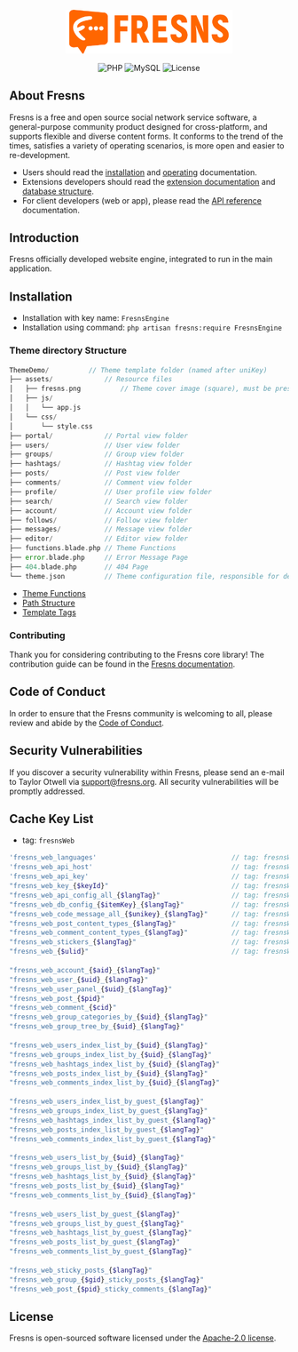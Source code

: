 <p align="center"><a href="https://fresns.org" target="_blank"><img src="https://raw.githubusercontent.com/fresns/docs/main/images/Fresns-Logo(orange).png" width="300"></a></p>

<p align="center">
<img src="https://img.shields.io/badge/PHP-%5E8.0-green" alt="PHP">
<img src="https://img.shields.io/badge/MySQL-%5E5.7%7C%5E8.0-orange" alt="MySQL">
<img src="https://img.shields.io/badge/License-Apache--2.0-blue" alt="License">
</p>

## About Fresns

Fresns is a free and open source social network service software, a general-purpose community product designed for cross-platform, and supports flexible and diverse content forms. It conforms to the trend of the times, satisfies a variety of operating scenarios, is more open and easier to re-development.

- Users should read the [installation](https://fresns.org/guide/install.html) and [operating](https://fresns.org/guide/operating.html) documentation.
- Extensions developers should read the [extension documentation](https://fresns.org/extensions/) and [database structure](https://fresns.org/database/).
- For client developers (web or app), please read the [API reference](https://fresns.org/api/) documentation.

## Introduction

Fresns officially developed website engine, integrated to run in the main application.

## Installation

- Installation with key name: `FresnsEngine`
- Installation using command: `php artisan fresns:require FresnsEngine`

### Theme directory Structure

```php
ThemeDemo/          // Theme template folder (named after uniKey)
├── assets/             // Resource files
│   ├── fresns.png          // Theme cover image (square), must be present and fixed in position
│   ├── js/
│   │   └── app.js
│   └── css/
│       └── style.css
├── portal/             // Portal view folder
├── users/              // User view folder
├── groups/             // Group view folder
├── hashtags/           // Hashtag view folder
├── posts/              // Post view folder
├── comments/           // Comment view folder
├── profile/            // User profile view folder
├── search/             // Search view folder
├── account/            // Account view folder
├── follows/            // Follow view folder
├── messages/           // Message view folder
├── editor/             // Editor view folder
├── functions.blade.php // Theme Functions
├── error.blade.php     // Error Message Page
├── 404.blade.php       // 404 Page
└── theme.json          // Theme configuration file, responsible for defining the base properties of the theme
```

- [Theme Functions](https://fresns.org/extensions/theme/functions.html)
- [Path Structure](https://fresns.org/extensions/theme/structure.html)
- [Template Tags](https://fresns.org/extensions/theme/tags.html)

### Contributing

Thank you for considering contributing to the Fresns core library! The contribution guide can be found in the [Fresns documentation](https://fresns.org/community/join.html).

## Code of Conduct

In order to ensure that the Fresns community is welcoming to all, please review and abide by the [Code of Conduct](https://fresns.org/community/join.html#code-of-conduct).

## Security Vulnerabilities

If you discover a security vulnerability within Fresns, please send an e-mail to Taylor Otwell via [support@fresns.org](mailto:support@fresns.org). All security vulnerabilities will be promptly addressed.

## Cache Key List

- tag: `fresnsWeb`

```php
'fresns_web_languages'                                  // tag: fresnsWebConfigs
'fresns_web_api_host'                                   // tag: fresnsWebConfigs
'fresns_web_api_key'                                    // tag: fresnsWebConfigs
"fresns_web_key_{$keyId}"                               // tag: fresnsWebConfigs
"fresns_web_api_config_all_{$langTag}"                  // tag: fresnsWebConfigs
"fresns_web_db_config_{$itemKey}_{$langTag}"            // tag: fresnsWebConfigs
"fresns_web_code_message_all_{$unikey}_{$langTag}"      // tag: fresnsWebConfigs
"fresns_web_post_content_types_{$langTag}"              // tag: fresnsWebConfigs
"fresns_web_comment_content_types_{$langTag}"           // tag: fresnsWebConfigs
"fresns_web_stickers_{$langTag}"                        // tag: fresnsWebConfigs
"fresns_web_{$ulid}"                                    // tag: fresnsWebAccountTokens

"fresns_web_account_{$aid}_{$langTag}"
"fresns_web_user_{$uid}_{$langTag}"
"fresns_web_user_panel_{$uid}_{$langTag}"
"fresns_web_post_{$pid}"
"fresns_web_comment_{$cid}"
"fresns_web_group_categories_by_{$uid}_{$langTag}"
"fresns_web_group_tree_by_{$uid}_{$langTag}"

"fresns_web_users_index_list_by_{$uid}_{$langTag}"
"fresns_web_groups_index_list_by_{$uid}_{$langTag}"
"fresns_web_hashtags_index_list_by_{$uid}_{$langTag}"
"fresns_web_posts_index_list_by_{$uid}_{$langTag}"
"fresns_web_comments_index_list_by_{$uid}_{$langTag}"

"fresns_web_users_index_list_by_guest_{$langTag}"
"fresns_web_groups_index_list_by_guest_{$langTag}"
"fresns_web_hashtags_index_list_by_guest_{$langTag}"
"fresns_web_posts_index_list_by_guest_{$langTag}"
"fresns_web_comments_index_list_by_guest_{$langTag}"

"fresns_web_users_list_by_{$uid}_{$langTag}"
"fresns_web_groups_list_by_{$uid}_{$langTag}"
"fresns_web_hashtags_list_by_{$uid}_{$langTag}"
"fresns_web_posts_list_by_{$uid}_{$langTag}"
"fresns_web_comments_list_by_{$uid}_{$langTag}"

"fresns_web_users_list_by_guest_{$langTag}"
"fresns_web_groups_list_by_guest_{$langTag}"
"fresns_web_hashtags_list_by_guest_{$langTag}"
"fresns_web_posts_list_by_guest_{$langTag}"
"fresns_web_comments_list_by_guest_{$langTag}"

"fresns_web_sticky_posts_{$langTag}"
"fresns_web_group_{$gid}_sticky_posts_{$langTag}"
"fresns_web_post_{$pid}_sticky_comments_{$langTag}"
```

## License

Fresns is open-sourced software licensed under the [Apache-2.0 license](https://github.com/fresns/fresns/blob/main/LICENSE).
